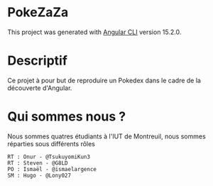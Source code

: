 # PokeZaZa

This project was generated with [Angular CLI](https://github.com/angular/angular-cli) version 15.2.0.

# Descriptif

Ce projet à pour but de reproduire un Pokedex dans le cadre de la découverte d'Angular.

# Qui sommes nous ?

Nous sommes quatres étudiants à l'IUT de Montreuil, nous sommes réparties sous différents rôles

	RT : Onur - @TsukuyomiKun3
	RT : Steven - @G8LD
	PO : Ismaël - @ismaelargence
	SM : Hugo - @Lony027
	
